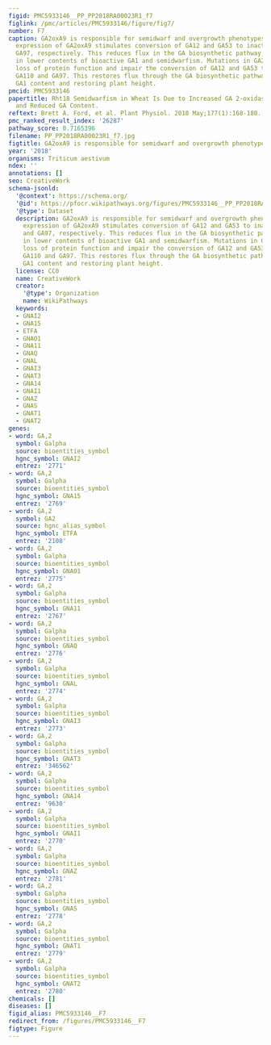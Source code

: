 ```yaml
---
figid: PMC5933146__PP_PP2018RA00023R1_f7
figlink: /pmc/articles/PMC5933146/figure/fig7/
number: F7
caption: GA2oxA9 is responsible for semidwarf and overgrowth phenotypes. Increased
  expression of GA2oxA9 stimulates conversion of GA12 and GA53 to inactive GA110 and
  GA97, respectively. This reduces flux in the GA biosynthetic pathway, resulting
  in lower contents of bioactive GA1 and semidwarfism. Mutations in GA2oxA9 cause
  loss of protein function and impair the conversion of GA12 and GA53 to inactive
  GA110 and GA97. This restores flux through the GA biosynthetic pathway, increasing
  GA1 content and restoring plant height.
pmcid: PMC5933146
papertitle: Rht18 Semidwarfism in Wheat Is Due to Increased GA 2-oxidaseA9 Expression
  and Reduced GA Content.
reftext: Brett A. Ford, et al. Plant Physiol. 2018 May;177(1):168-180.
pmc_ranked_result_index: '26287'
pathway_score: 0.7165396
filename: PP_PP2018RA00023R1_f7.jpg
figtitle: GA2oxA9 is responsible for semidwarf and overgrowth phenotypes
year: '2018'
organisms: Triticum aestivum
ndex: ''
annotations: []
seo: CreativeWork
schema-jsonld:
  '@context': https://schema.org/
  '@id': https://pfocr.wikipathways.org/figures/PMC5933146__PP_PP2018RA00023R1_f7.html
  '@type': Dataset
  description: GA2oxA9 is responsible for semidwarf and overgrowth phenotypes. Increased
    expression of GA2oxA9 stimulates conversion of GA12 and GA53 to inactive GA110
    and GA97, respectively. This reduces flux in the GA biosynthetic pathway, resulting
    in lower contents of bioactive GA1 and semidwarfism. Mutations in GA2oxA9 cause
    loss of protein function and impair the conversion of GA12 and GA53 to inactive
    GA110 and GA97. This restores flux through the GA biosynthetic pathway, increasing
    GA1 content and restoring plant height.
  license: CC0
  name: CreativeWork
  creator:
    '@type': Organization
    name: WikiPathways
  keywords:
  - GNAI2
  - GNA15
  - ETFA
  - GNAO1
  - GNA11
  - GNAQ
  - GNAL
  - GNAI3
  - GNAT3
  - GNA14
  - GNAI1
  - GNAZ
  - GNAS
  - GNAT1
  - GNAT2
genes:
- word: GA,2
  symbol: Galpha
  source: bioentities_symbol
  hgnc_symbol: GNAI2
  entrez: '2771'
- word: GA,2
  symbol: Galpha
  source: bioentities_symbol
  hgnc_symbol: GNA15
  entrez: '2769'
- word: GA,2
  symbol: GA2
  source: hgnc_alias_symbol
  hgnc_symbol: ETFA
  entrez: '2108'
- word: GA,2
  symbol: Galpha
  source: bioentities_symbol
  hgnc_symbol: GNAO1
  entrez: '2775'
- word: GA,2
  symbol: Galpha
  source: bioentities_symbol
  hgnc_symbol: GNA11
  entrez: '2767'
- word: GA,2
  symbol: Galpha
  source: bioentities_symbol
  hgnc_symbol: GNAQ
  entrez: '2776'
- word: GA,2
  symbol: Galpha
  source: bioentities_symbol
  hgnc_symbol: GNAL
  entrez: '2774'
- word: GA,2
  symbol: Galpha
  source: bioentities_symbol
  hgnc_symbol: GNAI3
  entrez: '2773'
- word: GA,2
  symbol: Galpha
  source: bioentities_symbol
  hgnc_symbol: GNAT3
  entrez: '346562'
- word: GA,2
  symbol: Galpha
  source: bioentities_symbol
  hgnc_symbol: GNA14
  entrez: '9630'
- word: GA,2
  symbol: Galpha
  source: bioentities_symbol
  hgnc_symbol: GNAI1
  entrez: '2770'
- word: GA,2
  symbol: Galpha
  source: bioentities_symbol
  hgnc_symbol: GNAZ
  entrez: '2781'
- word: GA,2
  symbol: Galpha
  source: bioentities_symbol
  hgnc_symbol: GNAS
  entrez: '2778'
- word: GA,2
  symbol: Galpha
  source: bioentities_symbol
  hgnc_symbol: GNAT1
  entrez: '2779'
- word: GA,2
  symbol: Galpha
  source: bioentities_symbol
  hgnc_symbol: GNAT2
  entrez: '2780'
chemicals: []
diseases: []
figid_alias: PMC5933146__F7
redirect_from: /figures/PMC5933146__F7
figtype: Figure
---
```

